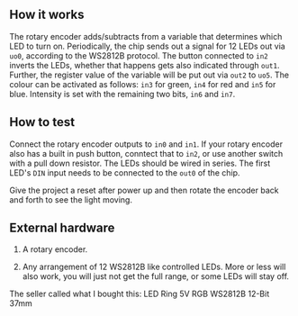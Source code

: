 <!---

This file is used to generate your project datasheet. Please fill in the information below and delete any unused
sections.

You can also include images in this folder and reference them in the markdown. Each image must be less than
512 kb in size, and the combined size of all images must be less than 1 MB.
-->

## How it works

The rotary encoder adds/subtracts from a variable that determines which LED to turn on. Periodically, the chip sends out a signal for 12 LEDs out via ``uo0``, according to the WS2812B protocol. The button connected to ``in2`` inverts the LEDs, whether that happens gets also indicated through ``out1``. Further, the register value of the variable will be put out via ``out2`` to ``uo5``.
The colour can be activated as follows: ``in3`` for green, ``in4`` for red and ``in5`` for blue.
Intensity is set with the remaining two bits, ``in6`` and ``in7``.

## How to test

Connect the rotary encoder outputs to ``in0`` and ``in1``. If your rotary encoder also has a built in push button, conntect that to ``in2``, or use another switch with a pull down resistor.
The LEDs should be wired in series. The first LED's ``DIN`` input needs to be connected to the ``out0`` of the chip.

Give the project a reset after power up and then rotate the encoder back and forth to see the light moving.

## External hardware

1. A rotary encoder.

3. Any arrangement of 12 WS2812B like controlled LEDs. More or less will also work, you will just not get the full range, or some LEDs will stay off.

The seller called what I bought this:
LED Ring 5V RGB WS2812B 12-Bit 37mm

